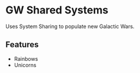 # GW Shared Systems

Uses System Sharing to populate new Galactic Wars.

## Features

- Rainbows
- Unicorns
